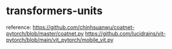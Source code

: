 # transformers-units
reference: 
https://github.com/chinhsuanwu/coatnet-pytorch/blob/master/coatnet.py
https://github.com/lucidrains/vit-pytorch/blob/main/vit_pytorch/mobile_vit.py
